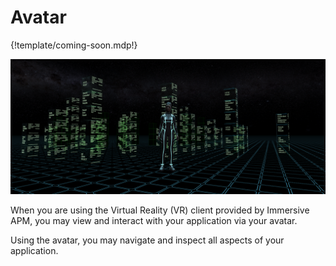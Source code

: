 # Avatar

{!template/coming-soon.mdp!}

![Avatar with hyper cubes on grid](img/avatar-with-hybercubes-on-grid.png)

When you are using the Virtual Reality (VR) client provided by Immersive APM, you may view and interact with your application via your avatar.

Using the avatar, you may navigate and inspect all aspects of your application.    

